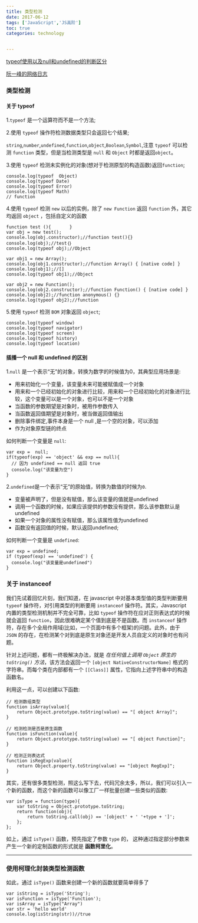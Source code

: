 ```yaml
---
title: 类型检测
date: 2017-06-12
tags: ['JavaScript','JS高阶']
toc: true
categories: technology


---
```


[typeof使用以及null和undefined的判断区分](https://segmentfault.com/a/1190000008485113)

[阮一峰的网络日志 ](http://www.ruanyifeng.com/blog/2014/03/undefined-vs-null.html)

### 类型检测

#### 关于 typeof

1.`typeof` 是一个运算符而不是一个方法;

2.使用 `typeof` 操作符检测数据类型只会返回七个结果;

`string`,`number`,`undefined`,`function`,`object`,`Boolean`,`Symbol`,注意 `typeof` 可以检测 `function` 类型，但是当检测类型是 `null` 和 `Object` 时都是返回`object`。

3.使用 `typeof` 检测未实例化的对象(想对于检测原型的构造函数)返回`function`;

```
console.log(typeof  Object)
console.log(typeof Date)
console.log(typeof Error)
console.log(typeof Math)
// function
  ```

4.使用 `typeof` 检测 `new` 以后的实例，除了 `new Function` 返回 `function` 外，其它均返回 `object` ，包括自定义的函数

```
function test (){       }
var obj = new test();
console.log(obj.constructor);//function test(){}
console.log(obj);//test｛｝
console.log(typeof obj);//Object

var obj1 = new Array();
console.log(obj1.constructor);//function Array() { [native code] }
console.log(obj1);//[]
console.log(typeof obj1);//Object

var obj2 = new Function();
console.log(obj2.constructor);//function Function() { [native code] }
console.log(obj2);//function anonymous() {}
console.log(typeof obj2);//function
```

5.使用 `typeof` 检测 `BOM` 对象返回 `object`;

```
console.log(typeof window)
console.log(typeof navigator)
console.log(typeof screen)
console.log(typeof history)
console.log(typeof location)
```

#### 插播一个 null 和 undefined 的区别

1.`null` 是一个表示“无”的对象，转换为数字的时候值为0，其典型应用场景是:

* 用来初始化一个变量，该变量未来可能被赋值成一个对象
* 用来和一个已经初始化的对象进行比较，用来和一个已经初始化的对象进行比较，这个变量可以是一个对象，也可以不是一个对象
* 当函数的参数期望是对象时，被用作参数传入
* 当函数返回值期望是对象时，被当做返回值输出
* 删除事件绑定,事件本身是一个 null ,是一个空的对象，可以添加
* 作为对象原型链的终点

如何判断一个变量是 `null`:

```
var exp =  null;
if(typeof(exp) == 'object' && exp == null){
  // 因为 undefined == null 返回 true
  console.log("该变量为空")
}
```


2.`undefined`是一个表示“无”的原始值，转换为数值的时候为`0`.

* 变量被声明了，但是没有赋值，那么该变量的值就是undefined
* 调用一个函数的时候，如果应该提供的参数没有提供，那么该参数默认是undefined
* 如果一个对象的属性没有赋值，那么该属性值为undefined
* 函数没有返回值的时候，默认返回undefined;

如何判断一个变量是 `undefined`:

```
var exp = undefined;
if (typeof(exp) == 'undefined') {
  console.log("该变量是undefined")
}
```

### 关于 instanceof
我们先试着回忆片刻，我们知道，在 javascript 中对基本类型值的类型判断要用 `typeof` 操作符，对引用类型的判断要用 `instanceof` 操作符。其实，Javascript 内置的类型检测机制并不完全可靠，比如 `typeof` 操作符在应对正则表达式的时候就会返回 `function`，因此很难确定某个值到底是不是函数。而 `instanceof` 操作符，存在多个全局作用域(比如，一个页面中有多个框架)的问题。此外，由于 `JSON` 的存在，在检测某个对到底是原生对象还是开发人员自定义的对象时也有问题。



针对上述问题，都有一终极解决办法，就是 _在任何值上调用 `Object` 原生的 `toString()` 方法_，该方法会返回一个 `[object NativeConstructorName]` 格式的字符串。而每个类在内部都有一个 `[[Class]]` 属性，它指向上述字符串中的构造函数名。

利用这一点，可以创建以下函数:

```
// 检测数组类型
function isArray(value){
    return Object.prototype.toString(value) == "[ object Array]";
}

// 检测检测是否是原生函数
function isFunction(value){
    return Object.prototype.toString(value) == "[ object Function]";
}

// 检测正则表达式
function isRegExp(value){
    return Object.property.toString(value) == "[object RegExp]";
}
```

其实，还有很多类型检测，照这么写下去，代码冗余太多，所以，我们可以引入一个新的函数，而这个新的函数可以像工厂一样批量创建一些类似的函数:

```
var isType = function(type){
	var toString = Object.prototype.toString;
	return function(obj){
		return toString.call(obj) == '[object' + ' '+type + ']';
	};
};
```

如上，通过 `isType()`  函数，预先指定了参数 `type` 的， 这种通过指定部分参数来产生一个新的定制函数的形式就是 **函数柯里化**。

---
### 使用柯理化封装类型检测函数
如此，通过 `isType()` 函数来创建一个新的函数就要简单得多了

```
var isString = isType('String');
var isFunction = isType('Function');
var isArray = isType("Array")
var str = 'hello world'
console.log(isString(str))//true
```

